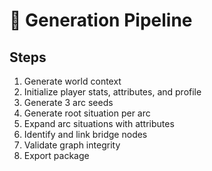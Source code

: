# 🔄 Generation Pipeline

## Steps

1. Generate world context
2. Initialize player stats, attributes, and profile
3. Generate 3 arc seeds
4. Generate root situation per arc
5. Expand arc situations with attributes
6. Identify and link bridge nodes
7. Validate graph integrity
8. Export package

